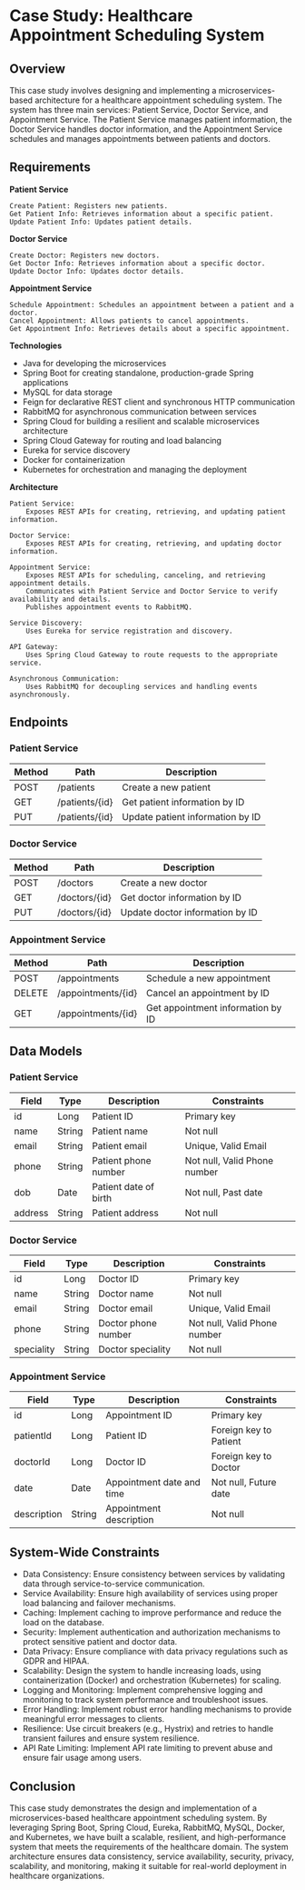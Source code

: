 # Case Study: Healthcare Appointment Scheduling System

## Overview

This case study involves designing and implementing a microservices-based architecture for a healthcare appointment scheduling system. The system has three main services: Patient Service, Doctor Service, and Appointment Service. The Patient Service manages patient information, the Doctor Service handles doctor information, and the Appointment Service schedules and manages appointments between patients and doctors.

## Requirements

**Patient Service**

    Create Patient: Registers new patients.
    Get Patient Info: Retrieves information about a specific patient.
    Update Patient Info: Updates patient details.

**Doctor Service**

    Create Doctor: Registers new doctors.
    Get Doctor Info: Retrieves information about a specific doctor.
    Update Doctor Info: Updates doctor details.

**Appointment Service**

    Schedule Appointment: Schedules an appointment between a patient and a doctor.
    Cancel Appointment: Allows patients to cancel appointments.
    Get Appointment Info: Retrieves details about a specific appointment.

**Technologies**

- Java for developing the microservices
- Spring Boot for creating standalone, production-grade Spring applications
- MySQL for data storage
- Feign for declarative REST client and synchronous HTTP communication
- RabbitMQ for asynchronous communication between services
- Spring Cloud for building a resilient and scalable microservices architecture
- Spring Cloud Gateway for routing and load balancing
- Eureka for service discovery
- Docker for containerization
- Kubernetes for orchestration and managing the deployment

**Architecture**

    Patient Service:
        Exposes REST APIs for creating, retrieving, and updating patient information.

    Doctor Service:
        Exposes REST APIs for creating, retrieving, and updating doctor information.

    Appointment Service:
        Exposes REST APIs for scheduling, canceling, and retrieving appointment details.
        Communicates with Patient Service and Doctor Service to verify availability and details.
        Publishes appointment events to RabbitMQ.

    Service Discovery:
        Uses Eureka for service registration and discovery.

    API Gateway:
        Uses Spring Cloud Gateway to route requests to the appropriate service.

    Asynchronous Communication:
        Uses RabbitMQ for decoupling services and handling events asynchronously.

## Endpoints

### Patient Service

| Method | Path           | Description                      |
| ------ | -------------- | -------------------------------- |
| POST   | /patients      | Create a new patient             |
| GET    | /patients/{id} | Get patient information by ID    |
| PUT    | /patients/{id} | Update patient information by ID |

### Doctor Service

| Method | Path          | Description                     |
| ------ | ------------- | ------------------------------- |
| POST   | /doctors      | Create a new doctor             |
| GET    | /doctors/{id} | Get doctor information by ID    |
| PUT    | /doctors/{id} | Update doctor information by ID |

### Appointment Service

| Method | Path               | Description                       |
| ------ | ------------------ | --------------------------------- |
| POST   | /appointments      | Schedule a new appointment        |
| DELETE | /appointments/{id} | Cancel an appointment by ID       |
| GET    | /appointments/{id} | Get appointment information by ID |

## Data Models

### Patient Service

| Field   | Type   | Description           | Constraints                  |
| ------- | ------ | --------------------- | ---------------------------- |
| id      | Long   | Patient ID            | Primary key                  |
| name    | String | Patient name          | Not null                     |
| email   | String | Patient email         | Unique, Valid Email          |
| phone   | String | Patient phone number  | Not null, Valid Phone number |
| dob     | Date   | Patient date of birth | Not null, Past date          |
| address | String | Patient address       | Not null                     |

### Doctor Service

| Field      | Type   | Description         | Constraints                  |
| ---------- | ------ | ------------------- | ---------------------------- |
| id         | Long   | Doctor ID           | Primary key                  |
| name       | String | Doctor name         | Not null                     |
| email      | String | Doctor email        | Unique, Valid Email          |
| phone      | String | Doctor phone number | Not null, Valid Phone number |
| speciality | String | Doctor speciality   | Not null                     |

### Appointment Service

| Field       | Type   | Description               | Constraints            |
| ----------- | ------ | ------------------------- | ---------------------- |
| id          | Long   | Appointment ID            | Primary key            |
| patientId   | Long   | Patient ID                | Foreign key to Patient |
| doctorId    | Long   | Doctor ID                 | Foreign key to Doctor  |
| date        | Date   | Appointment date and time | Not null, Future date  |
| description | String | Appointment description   | Not null               |

## System-Wide Constraints

- Data Consistency: Ensure consistency between services by validating data through service-to-service communication.
- Service Availability: Ensure high availability of services using proper load balancing and failover mechanisms.
- Caching: Implement caching to improve performance and reduce the load on the database.
- Security: Implement authentication and authorization mechanisms to protect sensitive patient and doctor data.
- Data Privacy: Ensure compliance with data privacy regulations such as GDPR and HIPAA.
- Scalability: Design the system to handle increasing loads, using containerization (Docker) and orchestration (Kubernetes) for scaling.
- Logging and Monitoring: Implement comprehensive logging and monitoring to track system performance and troubleshoot issues.
- Error Handling: Implement robust error handling mechanisms to provide meaningful error messages to clients.
- Resilience: Use circuit breakers (e.g., Hystrix) and retries to handle transient failures and ensure system resilience.
- API Rate Limiting: Implement API rate limiting to prevent abuse and ensure fair usage among users.

## Conclusion

This case study demonstrates the design and implementation of a microservices-based healthcare appointment scheduling system. By leveraging Spring Boot, Spring Cloud, Eureka, RabbitMQ, MySQL, Docker, and Kubernetes, we have built a scalable, resilient, and high-performance system that meets the requirements of the healthcare domain. The system architecture ensures data consistency, service availability, security, privacy, scalability, and monitoring, making it suitable for real-world deployment in healthcare organizations.
